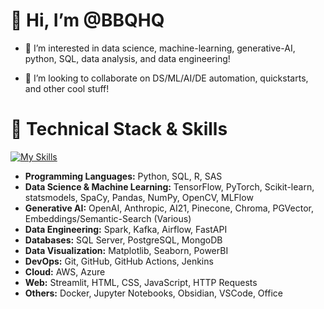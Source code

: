 # 👋 Hi, I’m @BBQHQ
<!---  --->
- 👀 I’m interested in data science, machine-learning, generative-AI, python, SQL, data analysis, and data engineering!
<!--- 🌱 I’m currently learning patience and positivity --->
- 💞️ I’m looking to collaborate on DS/ML/AI/DE automation, quickstarts, and other cool stuff!



# 🔧 **Technical Stack & Skills**
[![My Skills](https://skillicons.dev/icons?i=azure,aws,py,postgres,html,css,obsidian,bash,docker,kafka,opencv,r,sklearn,pytorch,tensorflow)](https://skillicons.dev)
<!---
BBQHQ/BBQHQ is a ✨ special ✨ repository because its `README.md` (this file) appears on your GitHub profile.
You can click the Preview link to take a look at your changes.
--->
- **Programming Languages:** Python, SQL, R, SAS
- **Data Science & Machine Learning:** TensorFlow, PyTorch, Scikit-learn, statsmodels, SpaCy, Pandas, NumPy, OpenCV, MLFlow
- **Generative AI:** OpenAI, Anthropic, AI21, Pinecone, Chroma, PGVector, Embeddings/Semantic-Search (Various)
- **Data Engineering:** Spark, Kafka, Airflow, FastAPI
- **Databases:** SQL Server, PostgreSQL, MongoDB
- **Data Visualization:** Matplotlib, Seaborn, PowerBI
- **DevOps:** Git, GitHub, GitHub Actions, Jenkins
- **Cloud:** AWS, Azure
- **Web:** Streamlit, HTML, CSS, JavaScript, HTTP Requests
- **Others:** Docker, Jupyter Notebooks, Obsidian, VSCode, Office
